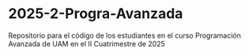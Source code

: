 # 2025-2-Progra-Avanzada
Repositorio para el código de los estudiantes en el curso Programación Avanzada de UAM en el II Cuatrimestre de 2025
